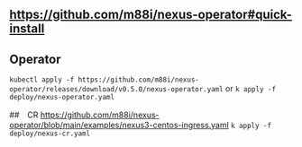 


## https://github.com/m88i/nexus-operator#quick-install


## Operator
`kubectl apply -f https://github.com/m88i/nexus-operator/releases/download/v0.5.0/nexus-operator.yaml`
or
`k apply -f deploy/nexus-operator.yaml`

##　CR
https://github.com/m88i/nexus-operator/blob/main/examples/nexus3-centos-ingress.yaml
`k apply -f deploy/nexus-cr.yaml`